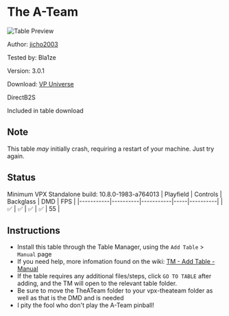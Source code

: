 # The A-Team

![Table Preview](../../images/vpx-theateam.png)

Author: [jicho2003](https://vpuniverse.com/profile/15718-jicho2003/) 

Tested by: Bla1ze

Version: 3.0.1
 
Download: [VP Universe](https://vpuniverse.com/files/file/17525-the-a-team-original-pinball/)

DirectB2S

Included in table download

## Note

This table *may* initially crash, requiring a restart of your machine. Just try again.

## Status 

Minimum VPX Standalone build: 10.8.0-1983-a764013
| Playfield | Controls | Backglass | DMD | FPS | 
|-----------|----------|-----------|-----|----------|
| :white_check_mark: | :white_check_mark: | :white_check_mark: | :white_check_mark: | 55 |

## Instructions

- Install this table through the Table Manager, using the `Add Table` > `Manual` page
- If you need help, more infomation found on the wiki: [TM - Add Table - Manual](https://github.com/LegendsUnchained/vpx-standalone-alp4k/wiki/%5B04%5D-%F0%9F%A7%A1-TM-%E2%80%90-Other-Features#add-table---manual)
- If the table requires any additional files/steps, click `GO TO TABLE` after adding, and the TM will open to the relevant table folder.
- Be sure to move the TheATeam folder to your vpx-theateam folder as well as that is the DMD and is needed
- I pity the fool who don't play the A-Team pinball!

